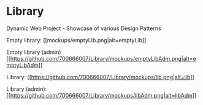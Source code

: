 # Library
Dynamic Web Project - Showcase of various Design Patterns

Empty library:
[[mockups/emptyLib.png|alt=emptyLib]]

Empty library (admin)
[[https://github.com/700666007/Library/mockups/emptyLibAdm.png|alt=emptyLibAdm]]

Library:
[[https://github.com/700666007/Library/mockups/lib.png|alt=lib]]

Library (admin):
[[https://github.com/700666007/Library/mockups/libAdm.png|alt=libAdm]]

